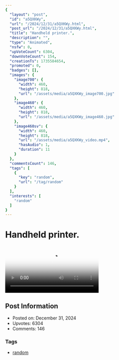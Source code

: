 ```yaml
---
{
  "layout": "post",
  "id": "a5QXKWy",
  "url": "/2024/12/31/a5QXKWy.html",
  "post_url": "/2024/12/31/a5QXKWy.html",
  "title": "Handheld printer.",
  "description": "",
  "type": "Animated",
  "nsfw": 0,
  "upVoteCount": 6304,
  "downVoteCount": 154,
  "creationTs": 1735584654,
  "promoted": 0,
  "badges": [],
  "images": {
    "image700": {
      "width": 460,
      "height": 818,
      "url": "/assets/media/a5QXKWy_image700.jpg"
    },
    "image460": {
      "width": 460,
      "height": 818,
      "url": "/assets/media/a5QXKWy_image460.jpg"
    },
    "image460sv": {
      "width": 460,
      "height": 818,
      "url": "/assets/media/a5QXKWy_video.mp4",
      "hasAudio": 1,
      "duration": 11
    }
  },
  "commentsCount": 146,
  "tags": [
    {
      "key": "random",
      "url": "/tag/random"
    }
  ],
  "interests": [
    "random"
  ]
}
---
```


# Handheld printer.

<video controls playsinline loop poster="/assets/media/a5QXKWy_image460.jpg">
  <source src="/assets/media/a5QXKWy_video.mp4" type="video/mp4">
  Your browser does not support the video tag.
</video>

## Post Information

- Posted on: December 31, 2024
- Upvotes: 6304
- Comments: 146

### Tags

- [random](/tag/random)
